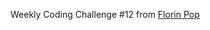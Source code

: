 Weekly Coding Challenge #12 from [Florin Pop](https://www.florin-pop.com/blog/2019/05/dark-light-theme-toggle/)